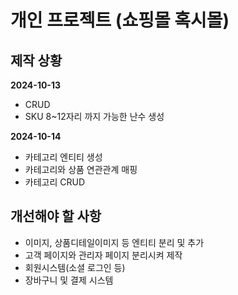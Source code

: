 # 개인 프로젝트 (쇼핑몰 혹시몰)

## 제작 상황

**2024-10-13**
- CRUD
- SKU 8~12자리 까지 가능한 난수 생성

**2024-10-14**
- 카테고리 엔티티 생성
- 카테고리와 상품 연관관계 매핑
- 카테고리 CRUD
  
## 개선해야 할 사항
- 이미지, 상품디테일이미지 등 엔티티 분리 및 추가
- 고객 페이지와 관리자 페이지 분리시켜 제작
- 회원시스템(소셜 로그인 등)
- 장바구니 및 결제 시스템
